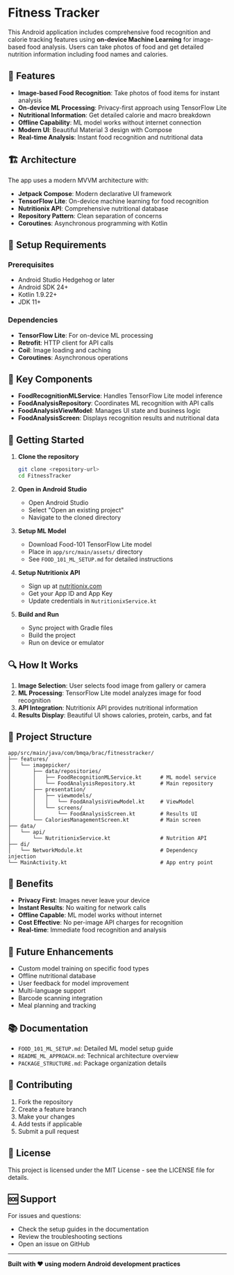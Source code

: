 # Fitness Tracker

This Android application includes comprehensive food recognition and calorie tracking features using **on-device Machine Learning** for image-based food analysis. Users can take photos of food and get detailed nutrition information including food names and calories.

## 🚀 Features

- **Image-based Food Recognition**: Take photos of food items for instant analysis
- **On-device ML Processing**: Privacy-first approach using TensorFlow Lite
- **Nutritional Information**: Get detailed calorie and macro breakdown
- **Offline Capability**: ML model works without internet connection
- **Modern UI**: Beautiful Material 3 design with Compose
- **Real-time Analysis**: Instant food recognition and nutritional data

## 🏗️ Architecture

The app uses a modern MVVM architecture with:

- **Jetpack Compose**: Modern declarative UI framework
- **TensorFlow Lite**: On-device machine learning for food recognition
- **Nutritionix API**: Comprehensive nutritional database
- **Repository Pattern**: Clean separation of concerns
- **Coroutines**: Asynchronous programming with Kotlin

## 🔧 Setup Requirements

### Prerequisites
- Android Studio Hedgehog or later
- Android SDK 24+
- Kotlin 1.9.22+
- JDK 11+

### Dependencies
- **TensorFlow Lite**: For on-device ML processing
- **Retrofit**: HTTP client for API calls
- **Coil**: Image loading and caching
- **Coroutines**: Asynchronous operations

## 📱 Key Components

- **FoodRecognitionMLService**: Handles TensorFlow Lite model inference
- **FoodAnalysisRepository**: Coordinates ML recognition with API calls
- **FoodAnalysisViewModel**: Manages UI state and business logic
- **FoodAnalysisScreen**: Displays recognition results and nutritional data

## 🚀 Getting Started

1. **Clone the repository**
   ```bash
   git clone <repository-url>
   cd FitnessTracker
   ```

2. **Open in Android Studio**
   - Open Android Studio
   - Select "Open an existing project"
   - Navigate to the cloned directory

3. **Setup ML Model**
   - Download Food-101 TensorFlow Lite model
   - Place in `app/src/main/assets/` directory
   - See `FOOD_101_ML_SETUP.md` for detailed instructions

4. **Setup Nutritionix API**
   - Sign up at [nutritionix.com](https://www.nutritionix.com/business/api)
   - Get your App ID and App Key
   - Update credentials in `NutritionixService.kt`

5. **Build and Run**
   - Sync project with Gradle files
   - Build the project
   - Run on device or emulator

## 🔍 How It Works

1. **Image Selection**: User selects food image from gallery or camera
2. **ML Processing**: TensorFlow Lite model analyzes image for food recognition
3. **API Integration**: Nutritionix API provides nutritional information
4. **Results Display**: Beautiful UI shows calories, protein, carbs, and fat

## 📁 Project Structure

```
app/src/main/java/com/bmqa/brac/fitnesstracker/
├── features/
│   └── imagepicker/
│       ├── data/repositories/
│       │   ├── FoodRecognitionMLService.kt      # ML model service
│       │   └── FoodAnalysisRepository.kt        # Main repository
│       ├── presentation/
│       │   ├── viewmodels/
│       │   │   └── FoodAnalysisViewModel.kt     # ViewModel
│       │   └── screens/
│       │       └── FoodAnalysisScreen.kt        # Results UI
│       └── CaloriesManagementScreen.kt          # Main screen
├── data/
│   └── api/
│       └── NutritionixService.kt                # Nutrition API
├── di/
│   └── NetworkModule.kt                         # Dependency injection
└── MainActivity.kt                              # App entry point
```

## 🎯 Benefits

- **Privacy First**: Images never leave your device
- **Instant Results**: No waiting for network calls
- **Offline Capable**: ML model works without internet
- **Cost Effective**: No per-image API charges for recognition
- **Real-time**: Immediate food recognition and analysis

## 🔮 Future Enhancements

- Custom model training on specific food types
- Offline nutritional database
- User feedback for model improvement
- Multi-language support
- Barcode scanning integration
- Meal planning and tracking

## 📚 Documentation

- `FOOD_101_ML_SETUP.md`: Detailed ML model setup guide
- `README_ML_APPROACH.md`: Technical architecture overview
- `PACKAGE_STRUCTURE.md`: Package organization details

## 🤝 Contributing

1. Fork the repository
2. Create a feature branch
3. Make your changes
4. Add tests if applicable
5. Submit a pull request

## 📄 License

This project is licensed under the MIT License - see the LICENSE file for details.

## 🆘 Support

For issues and questions:
- Check the setup guides in the documentation
- Review the troubleshooting sections
- Open an issue on GitHub

---

**Built with ❤️ using modern Android development practices**